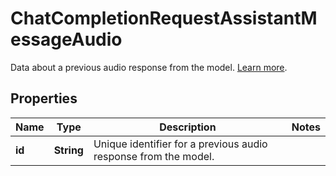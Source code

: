 

# ChatCompletionRequestAssistantMessageAudio

Data about a previous audio response from the model.  [Learn more](/docs/guides/audio). 

## Properties

| Name | Type | Description | Notes |
|------------ | ------------- | ------------- | -------------|
|**id** | **String** | Unique identifier for a previous audio response from the model.  |  |



